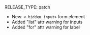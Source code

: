 RELEASE_TYPE: patch

- New: `<.hidden_input>` form element
- Added "list" attr warning for inputs
- Added "for" attr warning for label
